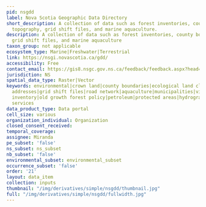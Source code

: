 ```yaml
---
pid: nsgdd
label: Nova Scotia Geographic Data Directory
short_description: A collection of data such as forest inventories, county boundaries,
  topography, grid shift files, and marine aquaculture.
description: A collection of data such as forest inventories, county boundaries, topography,
  grid shift files, and marine aquaculture
taxon_group: not applicable
ecosystem_type: Marine|Freshwater|Terrestrial
link: https://nsgi.novascotia.ca/gdd/
accessibility: Free
contact_email: https://gis8.nsgc.gov.ns.ca/feedback/feedback.aspx?head=Geographic%20Data%20Directory&app=gdd&func=
jurisdiction: NS
spatial_data_type: Raster|Vector
keywords: environmental|crown land|county boundaries|ecological land classification|civic
  addresses|grid shift files|road network|aquaculture|municipalities|villages|forest
  inventory|old growth forest policy|petroleum|protected areas|hydrographic network|community
  services
data_product_type: Data portal
cell_size: various
organization_individual: Organization
closed_consent_received: 
temporal_coverage: 
assignee: Miranda
pe_subset: 'false'
ns_subset: ns_subset
nb_subset: 'false'
environmental_subset: environmental_subset
occurrence_subset: 'false'
order: '21'
layout: data_item
collection: inputs
thumbnail: "/img/derivatives/simple/nsgdd/thumbnail.jpg"
full: "/img/derivatives/simple/nsgdd/fullwidth.jpg"
---
```


